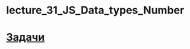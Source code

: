 # lecture_31_JS_Data_types_Number  

#  [Задачи ](https://github.com/schoolteacherMP/lecture_31_JS_Data_types_Number/blob/main/tasks.md)  
